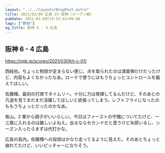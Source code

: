```yaml
---
layout: "../../layouts/BlogPost.astro"
title: 2021/03/09 広島 VS 阪神（オープン戦）
pubDate: 2021-03-09T14:52:41+09:00
tags: ["野球"]
og_title: 阪神 6 - 4 広島
---
```


## 阪神 6 - 4 広島

https://npb.jp/scores/2021/0309/t-c-01/

西純也。ちょっと制球が定まらない感じ。点を取られたのは満塁弾だけだったけど、内容もよくなかったなあ。ローテで使うにはもうちょっとコントロールを鍛えてほしい。

佐藤輝。最初の打席でタイムリー。十分に力は発揮してるんだけど、そのあとの凡退を見てまだまだ活躍してほしいと欲張ってしまう。レフトフライになったのももうちょっとだったのかなあ。

板山。2 軍から調子がいいらしい。今日はファーストの守備についてたけど、一三塁に入れるのは厳しいよねえ。出るならセカンドだと思うけど糸原いるし、シーズン入ったらまずは代打かな。

広島の島内。佐藤輝への投球はかなり走ってるように見えた。そのあとちょっと崩れてたけど、いいピッチャーになりそう。
